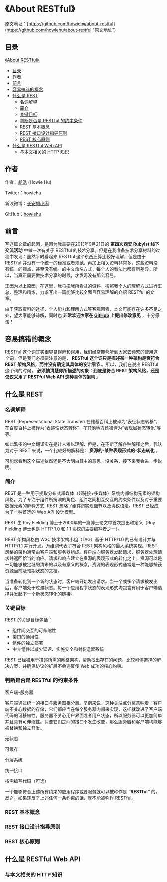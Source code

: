 # 《About RESTful》

原文地址：[https://github.com/howiehu/about-restful](https://github.com/howiehu/about-restful "原文地址")

## 目录
[《About RESTful》](#about-restful)

* [目录](#目录)
* [作者](#作者)
* [前言](#前言)
* [容易搞错的概念](#容易搞错的概念)
* [什么是 REST](#什么是-rest)
  * [名词解释](#名词解释)
  * [简介](#简介)
  * [关键目标](#关键目标)
  * [判断是否是 RESTful 的约束条件](#判断是否是-restful-的约束条件)
  * [REST 基本概念](#rest-基本概念)
  * [REST 接口设计指导原则](#rest-接口设计指导原则)
  * [REST 核心原则](#rest-核心原则)
* [什么是 RESTful Web API](#什么是-restful-web-api)
  * [与本文相关的 HTTP 知识](#与本文相关的-http-知识)

## 作者

作者：[胡皓](http://blog.huhao.name "胡皓") (Howie Hu)

Twitter：howiehu

新浪微博：[长安胡小闹](http://weibo.com/howiehu "长安胡小闹")

GitHub：[howiehu](http://github.com/howiehu "howiehu")

## 前言

写这篇文章的起因，是因为我需要在2013年9月21日的 **第四次西安 Rubyist 线下交流活动** 中做一次有关于 RESTful 的技术分享。但是在我准备技术分享材料的过程中发现：虽然平时看起来 RESTful 这个东西还算比较好理解，但是由于 RESTful 并没有一个统一的标准或者规范，再加上相关资料非常多，这些资料没有统一的观点，甚至没有统一的中文命名方式，每个人的看法也都有所差异。所以，当真正需要做技术分享的时候，才发现没有那么容易。

正因为以上原因，在这里，我将把我所看过的资料，按照我个人的理解方式进行汇总、整理和精炼，力求写出一篇能够比较全面且容易理解的介绍 RESTful 的文章。

由于获取资料的途径、个人能力和理解方式等客观因素，本文可能存在许多不足之处，望大家能够谅解，同时也 **非常欢迎大家在 [GitHub](https://github.com/howiehu/about-restful "原文地址") 上提出修改意见** ，十分感谢！

## 容易搞错的概念

RESTful 这个词其实很容易误解和误用，我们经常能够听到大家去频繁的使用这个词。但是我们必须要注意的是， **RESTful 这个词只是描述某一种架构是否符合 REST 架构风格，而并没有确定其具体的设计细节** 。所以，我们在说出 RESTful 这个词的时候， **必须搞清楚你所描述的对象：到底是符合 REST 架构风格，还是仅仅采用了 RESTful Web API 这种具体的架构** 。

## 什么是 REST

### 名词解释

REST (Representational State Transfer) 在维基百科上被译为“表征状态转移”，在百度百科上被译为“表述性状态转移”，在其他地方还被译为“表现层状态转化”等等。

如此繁多的中文翻译实在是让人难以理解，但是，在不断了解各种解释之后，我认为对于 REST 来说，一个比较好的解释是： **资源的-某种表现形式的-状态转化** 。

可能您看到这个描述依然还是不大明白其中的意思，没关系，接下来我会进一步说明。

### 简介

REST 是一种用于提取分布式超媒体（超链接+多媒体）系统内部结构元素的架构风格。为了专注于组件所扮演的角色、组件之间相互交互的约束条件以及对于重要数据元素的解释方式, REST 忽略了组件的实现细节以及协议语法。REST 已经成为了一种首选的 Web API 设计模型。

REST 由 Roy Fielding 博士于2000年的一篇博士论文中首次提出和定义（Roy Fielding 博士也是 HTTP 1.0 和 1.1 协议的主要编写者之一）。

REST 架构风格由 W3C 技术架构小组（TAG）基于 HTTP/1.0 的已有设计并与 HTTP/1.1 并行开发。万维网代表了符合 REST 架构风格的最大系统实现。REST 风格的架构通常由客户端和服务器组成。客户端向服务器发起请求，服务器处理请求并返回恰当的响应。请求和响应建立在资源的表现形式的转化之上。资源可以是一切能够被定址的清晰的以及有意义的概念。资源的表现形式通常是一种能够捕获资源当前及预期状态的文档。

当准备转化到一个新的状态时，客户端开始发出请求。当一个或多个请求被发出后，客户端处于过渡状态。每一个应用程序状态的表现形式均包含有用于客户端选择并发起下一个新状态转化的链接。

### 关键目标

REST 的关键目标包括：

* 组件间交互的可伸缩性
* 接口的通用性
* 组件的独立部署
* 中介组件以减少延迟、实施安全和封装遗留系统

REST 已经被用于描述所需的网络架构，帮助找出存在的问题，比较可供选择的解决方案，并确保协议的扩展不会违反使 Web 成功的核心约束。

### 判断是否是 RESTful 的约束条件

客户端-服务器

  客户端通过统一的接口与服务器相分离。举例来说，这种关注点分离意味着：客户端不关心数据的存储，它们都应当在每个服务器内部来实现，这样就改进了客户端代码的可移植性。服务器不关心用户界面或者用户状态，所以服务器可以更加简单并且具有可伸缩性。只要它们之间的接口不发生改变，那么服务器和客户端均能够被替换和独立开发。

无状态

可缓存

分层系统

统一接口

按需编写代码（可选）

一个能够符合上述所有约束的应用程序或者服务就可以被称作是 **“RESTful”** 的，反之，如果违反了上述任何一条约束的话，就不能被称作 RESTful。

### REST 基本概念

### REST 接口设计指导原则

### REST 核心原则

## 什么是 RESTful Web API

### 与本文相关的 HTTP 知识
